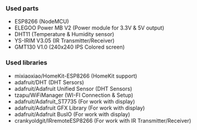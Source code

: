 ### Used parts
- ESP8266 (NodeMCU)
- ELEGOO Power MB V2 (Power module for 3.3V & 5V output)
- DHT11 (Temperature & Humidity sensor)
- YS-IRIM V3.05 (IR Transmitter/Receiver)
- GMT130 V1.0 (240x240 IPS Colored screen)

### Used libraries

- mixiaoxiao/HomeKit-ESP8266 (HomeKit support)
- adafruit/DHT (DHT Sersors)
- adafruit/Adafruit Unified Sensor (DHT Sensors)
- tzapu/WiFiManager (WI-FI Connection & Setup)
- adafruit/Adafruit_ST7735 (For work with display)
- adafruit/Adafruit GFX Library (For work with display)
- adafruit/Adafruit BusIO (For work with display)
- crankyoldgit/IRremoteESP8266 (For work with IR Transmitter/Receiver)